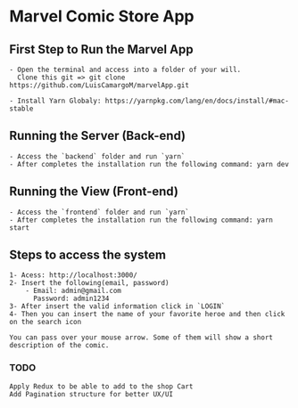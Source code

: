 # Marvel Comic Store App

## First Step to Run the Marvel App
    - Open the terminal and access into a folder of your will.
      Clone this git => git clone https://github.com/LuisCamargoM/marvelApp.git 

    - Install Yarn Globaly: https://yarnpkg.com/lang/en/docs/install/#mac-stable
    
    
## Running the Server (Back-end)
    - Access the `backend` folder and run `yarn`
    - After completes the installation run the following command: yarn dev
    

## Running the View (Front-end)
    - Access the `frontend` folder and run `yarn`
    - After completes the installation run the following command: yarn start
    
    
## Steps to access the system
    1- Acess: http://localhost:3000/
    2- Insert the following(email, password)
        - Email: admin@gmail.com  
          Password: admin1234
    3- After insert the valid information click in `LOGIN`
    4- Then you can insert the name of your favorite heroe and then click on the search icon
    
    You can pass over your mouse arrow. Some of them will show a short description of the comic.
    
    
    
### TODO
    Apply Redux to be able to add to the shop Cart
    Add Pagination structure for better UX/UI
